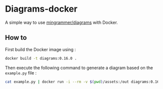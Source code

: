# Diagrams-docker

A simple way to use [mingrammer/diagrams](https://github.com/mingrammer/diagrams) with Docker.

## How to

First build the Docker image using :

```bash
docker build -t diagrams:0.16.0 .
```

Then execute the following command to generate a diagram based on the `example.py` file :

```bash
cat example.py | docker run -i --rm -v $(pwd)/assets:/out diagrams:0.16.0
```
